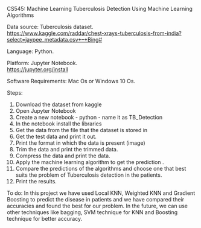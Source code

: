CS545: Machine Learning
Tuberculosis Detection Using Machine Learning Algorithms

Data source: Tuberculosis dataset.  
https://www.kaggle.com/raddar/chest-xrays-tuberculosis-from-india?select=jaypee_metadata.csv+–+Bing#

Language: Python. 

Platform: Jupyter Notebook.     
https://jupyter.org/install   

Software Requirements: Mac Os or Windows 10 Os.  

Steps:
1. Download the dataset from kaggle 
2. Open Jupyter Notebook 
3. Create a new notebook - python - name it as TB_Detection
4. In the notebook install the libraries
5. Get the data from the file that the dataset is stored in
6. Get the test data and print it out.
7. Print the format in which the data is present (image)
8. Trim the data and print the trimmed data.
9. Compress the data and print the data.
10. Apply the machine learning algorithm to get the prediction . 
11. Compare the predictions of the algorithms and choose one that best suits the problem of Tuberculosis detection in the patients.
12.  Print the results.

To do:
In this project we have used Local KNN, Weighted KNN and Gradient Boosting to predict the disease in patients and we have compared their accuracies and found the best for our problem. In the future, we can use other techniques like bagging, SVM technique for KNN and Boosting technique for better accuracy.




